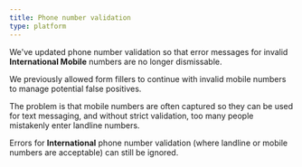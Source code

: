```yaml
---
title: Phone number validation
type: platform
---
```


We've updated phone number validation so that error messages for invalid **International Mobile** numbers are no longer dismissable.

We previously allowed form fillers to continue with invalid mobile numbers to manage potential false positives.

The problem is that mobile numbers are often captured so they can be used for text messaging, and without strict validation, too many people mistakenly enter landline numbers.

Errors for **International** phone number validation (where landline or mobile numbers are acceptable) can still be ignored.